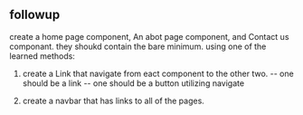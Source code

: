 ## followup
create a home page component, An abot page component, and Contact us componant.
they shoukd contain the bare minimum.
using one of the learned methods:
1. create a Link that navigate from eact component to the other two.
-- one should be a link
-- one should be a button utilizing navigate

2. create a navbar that has links to all of the pages.
